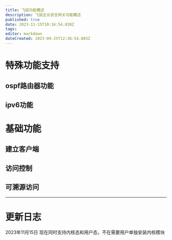 ```yaml
---
title: 飞鼠功能概述
description: 飞鼠企业安全网关功能概述
published: true
date: 2023-11-15T10:16:54.838Z
tags: 
editor: markdown
dateCreated: 2023-09-25T12:36:54.803Z
---
```


# 特殊功能支持
## ospf路由器功能
## ipv6功能
# 基础功能
## 建立客户端
## 访问控制
## 可溯源访问
-------------
# 更新日志
2023年11月15日
现在同时支持内核态和用户态，不在需要用户单独安装内核模块